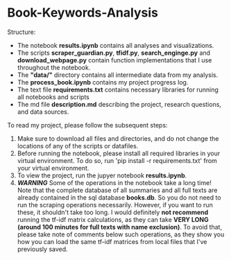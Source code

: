 # Book-Keywords-Analysis

Structure:

- The notebook **results.ipynb** contains all analyses and visualizations.
- The scripts **scraper_guardian.py**, **tfidf.py**, **search_enginge.py** and **download_webpage.py** contain function implementations that I use throughout the notebook.
- The **"data/"** directory contains all intermediate data from my analysis.
- The **process_book.ipynb** contains my project progress log.
- The text file **requirements.txt** contains necessary libraries for running all notebooks and scripts
- The md file **description.md** describing the project, research questions, and data sources.

To read my project, please follow the subsequent steps:

1) Make sure to download all files and directories, and do not change the locations of any of the scripts or datafiles. 
2) Before running the notebook, please install all required libraries in your virtual environment. To do so, run 'pip install -r requirements.txt' from your virtual environment.
3) To view the project, run the jupyer notebook **results.ipynb**.
4) ***WARNING*** Some of the operations in the notebook take a long time! Note that the complete database of all summaries and all full texts are already contained in the sql database **books.db**. So you do not need to run the scraping operations necessarily. However, if you want to run these, it shouldn't take too long. I would definitely **not recommend** running the tf-idf matrix calculations, as they can take **VERY LONG (around 100 minutes for full texts with name exclusion)**. To avoid that, please take note of comments below such operations, as they show you how you can load the same tf-idf matrices from local files that I've previously saved. 
